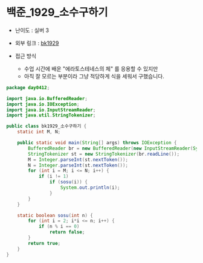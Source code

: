 백준_1929_소수구하기
=============
* 난이도 : 실버 3
* 외부 링크 : [bk1929](https://www.acmicpc.net/problem/1929)

* 접근 방식
	+ 수업 시간에 배운 "에라토스테네스의 체" 를 응용할 수 있지만
	+ 아직 잘 모르는 부분이라 그냥 적당하게 식을 세워서 구했습니다.

```java
package day0412;

import java.io.BufferedReader;
import java.io.IOException;
import java.io.InputStreamReader;
import java.util.StringTokenizer;

public class bk1929_소수구하기 {
	static int M, N;

	public static void main(String[] args) throws IOException {
		BufferedReader br = new BufferedReader(new InputStreamReader(System.in));
		StringTokenizer st = new StringTokenizer(br.readLine());
		M = Integer.parseInt(st.nextToken());
		N = Integer.parseInt(st.nextToken());
		for (int i = M; i <= N; i++) {
			if (i != 1)
				if (sosu(i)) {
					System.out.println(i);
				}
		}
	}

	static boolean sosu(int n) {
		for (int i = 2; i*i <= n; i++) {
			if (n % i == 0)
				return false;
		}
		return true;
	}
}

